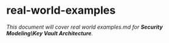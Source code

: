 # real-world-examples

_This document will cover real world examples.md for **Security Modeling\Key Vault Architecture**._

